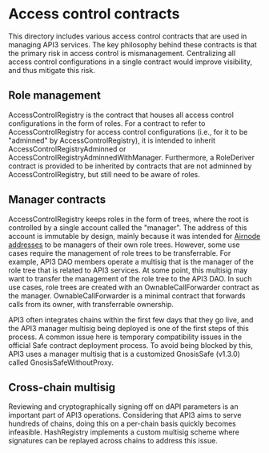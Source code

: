 # Access control contracts

This directory includes various access control contracts that are used in managing API3 services.
The key philosophy behind these contracts is that the primary risk in access control is mismanagement.
Centralizing all access control configurations in a single contract would improve visibility, and thus mitigate this risk.

## Role management

AccessControlRegistry is the contract that houses all access control configurations in the form of roles.
For a contract to refer to AccessControlRegistry for access control configurations (i.e., for it to be "adminned" by AccessControlRegistry), it is intended to inherit AccessControlRegistryAdminned or AccessControlRegistryAdminnedWithManager.
Furthermore, a RoleDeriver contract is provided to be inherited by contracts that are not adminned by AccessControlRegistry, but still need to be aware of roles.

## Manager contracts

AccessControlRegistry keeps roles in the form of trees, where the root is controlled by a single account called the "manager".
The address of this account is immutable by design, mainly because it was intended for [Airnode addresses](../../specs/airnode-protocol.md#airnode-address) to be managers of their own role trees.
However, some use cases require the management of role trees to be transferrable.
For example, API3 DAO members operate a multisig that is the manager of the role tree that is related to API3 services.
At some point, this multisig may want to transfer the management of the role tree to the API3 DAO.
In such use cases, role trees are created with an OwnableCallForwarder contract as the manager.
OwnableCallForwarder is a minimal contract that forwards calls from its owner, with transferrable ownership.

API3 often integrates chains within the first few days that they go live, and the API3 manager multisig being deployed is one of the first steps of this process.
A common issue here is temporary compatibility issues in the official Safe contract deployment process.
To avoid being blocked by this, API3 uses a manager multisig that is a customized GnosisSafe (v1.3.0) called GnosisSafeWithoutProxy.

## Cross-chain multisig

Reviewing and cryptographically signing off on dAPI parameters is an important part of API3 operations.
Considering that API3 aims to serve hundreds of chains, doing this on a per-chain basis quickly becomes infeasible.
HashRegistry implements a custom multisig scheme where signatures can be replayed across chains to address this issue.
